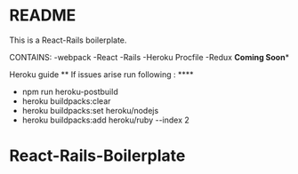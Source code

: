 # README
 This is a React-Rails boilerplate.

CONTAINS:
-webpack
-React
-Rails
-Heroku Procfile
-Redux **Coming Soon***


Heroku guide ** If issues arise run following : ****
- npm run heroku-postbuild
- heroku buildpacks:clear
- heroku buildpacks:set heroku/nodejs
- heroku buildpacks:add heroku/ruby --index 2

# React-Rails-Boilerplate
